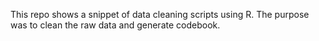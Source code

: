 This repo shows a snippet of data cleaning scripts using R. The purpose was to clean the raw data and generate codebook.
